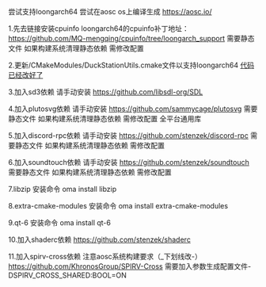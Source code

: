 尝试支持loongarch64     尝试在aosc os上编译生成 https://aosc.io/


1.先去链接安装cpuinfo loongarch64的cpuinfo补丁地址：   https://github.com/MQ-mengqing/cpuinfo/tree/loongarch_support 需要静态文件 如果构建系统清理静态依赖 需修改配置

2.更新/CMakeModules/DuckStationUtils.cmake文件以支持loongarch64 [代码已经改好了](https://github.com/ouni666/duckstation/blob/master/CMakeModules/DuckStationUtils.cmake)

3.加入sd3依赖 请手动安装                               https://github.com/libsdl-org/SDL

4.加入plutosvg依赖 请手动安装                          https://github.com/sammycage/plutosvg  需要静态文件 如果构建系统清理静态依赖 需修改配置 全平台通用库

5.加入discord-rpc依赖 请手动安装                       https://github.com/stenzek/discord-rpc 需要静态文件 如果构建系统清理静态依赖 需修改配置 

6.加入soundtouch依赖 请手动安装                        https://github.com/stenzek/soundtouch 需要静态文件 如果构建系统清理静态依赖 需修改配置 

7.libzip              安装命令 oma install libzip

8.extra-cmake-modules 安装命令 oma install extra-cmake-modules 

9.qt-6                安装命令 oma install qt-6

10.加入shaderc依赖                                    https://github.com/stenzek/shaderc

11.加入spirv-cross依赖    注意aosc系统构建要求（_下划线改-）   https://github.com/KhronosGroup/SPIRV-Cross  需要加入参数生成配置文件-DSPIRV_CROSS_SHARED:BOOL=ON



